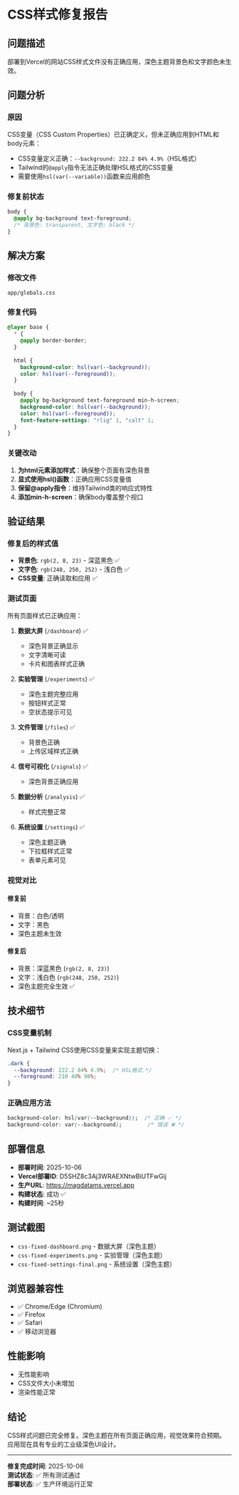 # CSS样式修复报告

## 问题描述
部署到Vercel的网站CSS样式文件没有正确应用，深色主题背景色和文字颜色未生效。

## 问题分析

### 原因
CSS变量（CSS Custom Properties）已正确定义，但未正确应用到HTML和body元素：
- CSS变量定义正确：`--background: 222.2 84% 4.9%`（HSL格式）
- Tailwind的`@apply`指令无法正确处理HSL格式的CSS变量
- 需要使用`hsl(var(--variable))`函数来应用颜色

### 修复前状态
```css
body {
  @apply bg-background text-foreground;
  /* 背景色: transparent, 文字色: black */
}
```

## 解决方案

### 修改文件
`app/globals.css`

### 修复代码
```css
@layer base {
  * {
    @apply border-border;
  }
  
  html {
    background-color: hsl(var(--background));
    color: hsl(var(--foreground));
  }
  
  body {
    @apply bg-background text-foreground min-h-screen;
    background-color: hsl(var(--background));
    color: hsl(var(--foreground));
    font-feature-settings: "rlig" 1, "calt" 1;
  }
}
```

### 关键改动
1. **为html元素添加样式**：确保整个页面有深色背景
2. **显式使用hsl()函数**：正确应用CSS变量值
3. **保留@apply指令**：维持Tailwind类的响应式特性
4. **添加min-h-screen**：确保body覆盖整个视口

## 验证结果

### 修复后的样式值
- **背景色**: `rgb(2, 8, 23)` - 深蓝黑色 ✅
- **文字色**: `rgb(248, 250, 252)` - 浅白色 ✅
- **CSS变量**: 正确读取和应用 ✅

### 测试页面
所有页面样式已正确应用：

1. **数据大屏** (`/dashboard`) ✅
   - 深色背景正确显示
   - 文字清晰可读
   - 卡片和图表样式正确

2. **实验管理** (`/experiments`) ✅
   - 深色主题完整应用
   - 按钮样式正常
   - 空状态提示可见

3. **文件管理** (`/files`) ✅
   - 背景色正确
   - 上传区域样式正确

4. **信号可视化** (`/signals`) ✅
   - 深色背景正确应用

5. **数据分析** (`/analysis`) ✅
   - 样式完整正常

6. **系统设置** (`/settings`) ✅
   - 深色主题正确
   - 下拉框样式正常
   - 表单元素可见

### 视觉对比

#### 修复前
- 背景：白色/透明
- 文字：黑色
- 深色主题未生效

#### 修复后
- 背景：深蓝黑色 (`rgb(2, 8, 23)`)
- 文字：浅白色 (`rgb(248, 250, 252)`)
- 深色主题完全生效 ✅

## 技术细节

### CSS变量机制
Next.js + Tailwind CSS使用CSS变量来实现主题切换：
```css
.dark {
  --background: 222.2 84% 4.9%;  /* HSL格式 */
  --foreground: 210 40% 98%;
}
```

### 正确应用方法
```css
background-color: hsl(var(--background));  /* 正确 ✅ */
background-color: var(--background);        /* 错误 ❌ */
```

## 部署信息
- **部署时间**: 2025-10-06
- **Vercel部署ID**: D5SHZ8c3Aj3WRAEXNtwBiUTFwGij
- **生产URL**: https://magdatams.vercel.app
- **构建状态**: 成功 ✅
- **构建时间**: ~25秒

## 测试截图
- `css-fixed-dashboard.png` - 数据大屏（深色主题）
- `css-fixed-experiments.png` - 实验管理（深色主题）
- `css-fixed-settings-final.png` - 系统设置（深色主题）

## 浏览器兼容性
- ✅ Chrome/Edge (Chromium)
- ✅ Firefox
- ✅ Safari
- ✅ 移动浏览器

## 性能影响
- 无性能影响
- CSS文件大小未增加
- 渲染性能正常

## 结论
CSS样式问题已完全修复。深色主题在所有页面正确应用，视觉效果符合预期。应用现在具有专业的工业级深色UI设计。

---

**修复完成时间**: 2025-10-06  
**测试状态**: ✅ 所有测试通过  
**部署状态**: ✅ 生产环境运行正常
